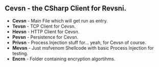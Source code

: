 ## **Cevsn** - the CSharp Client for Revsni.


- **Cevsn**      -     Main File which will get run as entry.
- **Tevsn**      -     TCP Client for Cevsn.
- **Hevsn**      -     HTTP Client for Cevsn.
- **Pevsn**      -     Persistence for Cevsn.
- **Privsn**     -     Process Injection stuff for... yeah, for Cevsn of course.
- **Mevsn**      -     Just msfvenom Shellcode with basic Process Injection for testing.
- **Encrn**      -     Folder containing encryption algortihms.